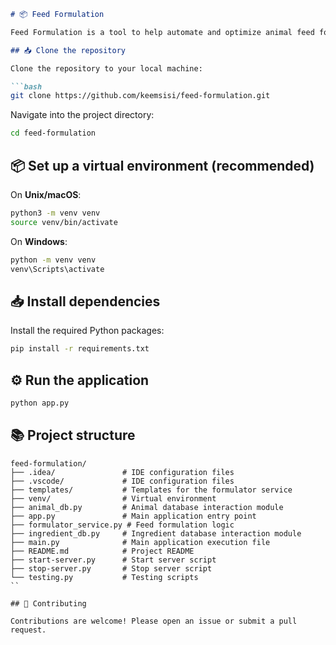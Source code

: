 ````markdown
# 📦 Feed Formulation

Feed Formulation is a tool to help automate and optimize animal feed formulations using mathematical models and algorithms.

## 📥 Clone the repository

Clone the repository to your local machine:

```bash
git clone https://github.com/keemsisi/feed-formulation.git
````

Navigate into the project directory:

```bash
cd feed-formulation
```

## 📦 Set up a virtual environment (recommended)

On **Unix/macOS**:

```bash
python3 -m venv venv
source venv/bin/activate
```

On **Windows**:

```bash
python -m venv venv
venv\Scripts\activate
```

## 📥 Install dependencies

Install the required Python packages:

```bash
pip install -r requirements.txt
```

## ⚙️ Run the application

```bash
python app.py
```

## 📚 Project structure

```
feed-formulation/
├── .idea/               # IDE configuration files
├── .vscode/             # IDE configuration files
├── templates/           # Templates for the formulator service
├── venv/                # Virtual environment
├── animal_db.py         # Animal database interaction module
├── app.py               # Main application entry point
├── formulator_service.py # Feed formulation logic
├── ingredient_db.py     # Ingredient database interaction module
├── main.py              # Main application execution file
├── README.md            # Project README
├── start-server.py      # Start server script
├── stop-server.py       # Stop server script
└── testing.py           # Testing scripts
``

## 💬 Contributing

Contributions are welcome! Please open an issue or submit a pull request.
